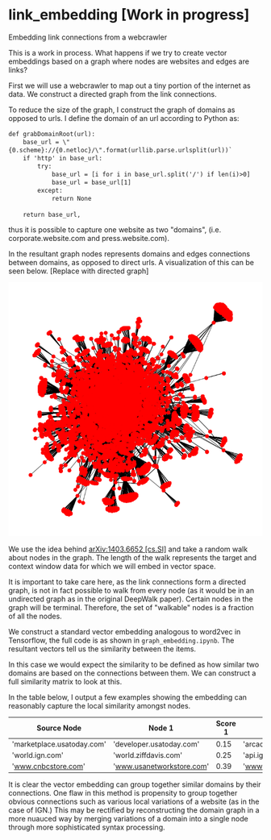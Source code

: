 # link_embedding [Work in progress]
Embedding link connections from a webcrawler

This is a work in process. What happens if we try to create vector embeddings based on a graph where nodes are websites and edges are links?

First we will use a webcrawler to map out a tiny portion of the internet as data. We construct a directed graph from the link connections. 

To reduce the size of the graph, I construct the graph of domains as opposed to urls. I define the domain of an url according to Python as: 

```
def grabDomainRoot(url):
    base_url = \"{0.scheme}://{0.netloc}/\".format(urllib.parse.urlsplit(url))`    
    if 'http' in base_url:
        try:
            base_url = [i for i in base_url.split('/') if len(i)>0]
            base_url = base_url[1]
        except:
            return None
    
    return base_url,
```
thus it is possible to capture one website as two "domains", (i.e. corporate.website.com and press.website.com).

In the resultant graph nodes represents domains and edges connections between domains, as opposed to direct urls. A visualization of this can be seen below. [Replace with directed graph]

<p align="center">
<img src="./domain_graph_undirected.png">
</p>

We use the idea behind [arXiv:1403.6652 [cs.SI]](https://arxiv.org/abs/1403.6652) and take a random walk about nodes in the graph. The length of the walk represents the target and context window data for which we will embed in vector space.

It is important to take care here, as the link connections form a directed graph, is not in fact possible to walk from every node (as it would be in an undirected graph as in the original DeepWalk paper). Certain nodes in the graph will be terminal. Therefore, the set of "walkable" nodes is a fraction of all the nodes.

We construct a standard vector embedding analogous to word2vec in Tensorflow, the full code is as shown in `graph_embedding.ipynb`. The resultant vectors tell us the similarity between the items. 

In this case we would expect the similarity to be defined as how similar two domains are based on the connections between them. We can construct a full similarity matrix to look at this. 

In the table below, I output a few examples showing the embedding can reasonably capture the local similarity amongst nodes.

Source Node| Node 1| Score 1|Node 2 | Score 2|Node 3| Score 3| 
---|--- |---|--- |---|--- |---|
'marketplace.usatoday.com'|'developer.usatoday.com'|0.15|'arcade.usatoday.com'|0.23|'travel.usatoday'|0.35
'world.ign.com'|'world.ziffdavis.com'|0.25|'api.ign.com'|0.67|'africa.ign.com'|0.74
'www.cnbcstore.com'|'www.usanetworkstore.com'|0.39|'www.msnbcstore.com'|0.48|'www.shopbybravo.com'|0.48

It is clear the vector embedding can group together similar domains by their connections. One flaw in this method is propensity to group together obvious connections such as various local variations of a website (as in the case of IGN.) This may be rectified by reconstructing the domain graph in a more nuauced way by merging variations of a domain into a single node through more sophisticated syntax processing.

